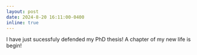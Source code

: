```yaml
---
layout: post
date: 2024-8-20 16:11:00-0400
inline: true
---
```


I have just sucessfuly defended my PhD thesis!
A chapter of my new life is begin!